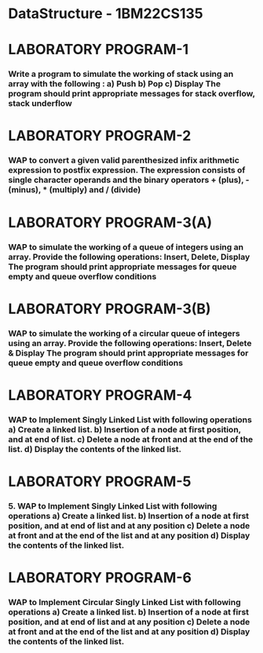 # DataStructure - 1BM22CS135
<h1>LABORATORY PROGRAM-1</h1>
<h3>Write a program to simulate the working of stack using an array with the following :
a) Push
b) Pop
c) Display
The program should print appropriate messages for stack overflow, stack underflow</h3>
<h1>LABORATORY PROGRAM-2</h1>
<h3>WAP to convert a given valid parenthesized infix arithmetic expression to postfix expression. The expression consists of single character operands and the binary operators + (plus), - (minus), * (multiply) and / (divide)</h3>
<h1>LABORATORY PROGRAM-3(A)</h1>
<h3>WAP to simulate the working of a queue of integers using an array. Provide the following operations: Insert, Delete, Display
The program should print appropriate messages for queue empty and queue overflow conditions</h3>
<h1>LABORATORY PROGRAM-3(B)</h1>
<h3>WAP to simulate the working of a circular queue of integers using an array. Provide the following operations: Insert, Delete & Display
The program should print appropriate messages for queue empty and queue overflow conditions</h3>
<h1>LABORATORY PROGRAM-4</h1>
<h3>WAP to Implement Singly Linked List with following operations
a) Create a linked list.
b) Insertion of a node at first position, and at end of list.
c) Delete a node at front and at the end of the list.
d) Display the contents of the linked list.</h3>
<h1>LABORATORY PROGRAM-5</h1>
<h3>5. WAP to Implement Singly Linked List with following operations
a) Create a linked list.
b) Insertion of a node at first position, and at end of list and at any position
c) Delete a node at front and at the end of the list and at any position
d) Display the contents of the linked list.</h3>
<h1>LABORATORY PROGRAM-6</h1>
<h3>WAP to Implement Circular Singly Linked List with following operations
a) Create a linked list.
b) Insertion of a node at first position, and at end of list and at any position
c) Delete a node at front and at the end of the list and at any position
d) Display the contents of the linked list.</h3>
